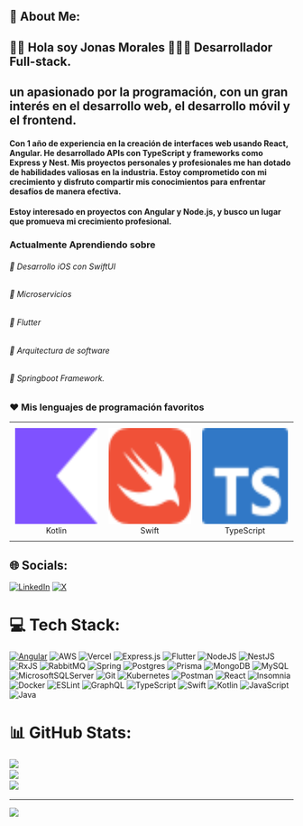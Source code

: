 ## 💫 About Me: 
## 👋🏻 Hola soy **Jonas Morales** 👨🏻‍💻 Desarrollador Full-stack. 
## un apasionado por la programación, con un gran interés en el desarrollo web, el desarrollo móvil y el frontend.

####  Con 1 año de experiencia en la creación de interfaces web usando React, Angular. He desarrollado APIs con TypeScript y frameworks como Express y Nest. Mis proyectos personales y profesionales me han dotado de habilidades valiosas en la industria. Estoy comprometido con mi crecimiento y disfruto compartir mis conocimientos para enfrentar desafíos de manera efectiva.
#### Estoy interesado en proyectos con Angular y Node.js, y busco un lugar que promueva mi crecimiento profesional.

### Actualmente Aprendiendo sobre
###### 🌱 Desarrollo iOS con SwiftUI
###### 🌱 Microservicios
###### 🌱 Flutter
###### 🌱 Arquitectura de software
###### 🌱 Springboot Framework.
  
### ❤️ Mis lenguajes de programación favoritos
<div align="center">
  <table style="border-collapse: collapse;">
  <td align="center" style="padding: 10px;">
        <img src="kotlin.svg" alt="Dart" width="170" height="170"><br>
        Kotlin
      </td>
       <td align="center" style="padding: 10px;">
        <img src="swift.svg" alt="Swift" width="170" height="170"><br>
        Swift
      </td>
      <td align="center" style="padding: 10px;">
        <img src="typescript.svg" alt="Swift" width="170" height="170"><br>
        TypeScript
      </td>
  </table>
</div>

## 🌐 Socials:
[![LinkedIn](https://img.shields.io/badge/LinkedIn-%230077B5.svg?logo=linkedin&logoColor=white)](https://linkedin.com/in/jonas-morales-fullstack-dev) [![X](https://img.shields.io/badge/X-black.svg?logo=X&logoColor=white)](https://x.com/JonsMorales5) 

# 💻 Tech Stack:
[![Angular](https://img.shields.io/badge/angular-%23DD0031.svg?style=for-the-badge&logo=angular&logoColor=white)](https://angular.dev/)  ![AWS](https://img.shields.io/badge/AWS-%23FF9900.svg?style=for-the-badge&logo=amazon-aws&logoColor=white) ![Vercel](https://img.shields.io/badge/vercel-%23000000.svg?style=for-the-badge&logo=vercel&logoColor=white) ![Express.js](https://img.shields.io/badge/express.js-%23404d59.svg?style=for-the-badge&logo=express&logoColor=%2361DAFB) ![Flutter](https://img.shields.io/badge/Flutter-%2302569B.svg?style=for-the-badge&logo=Flutter&logoColor=white) ![NodeJS](https://img.shields.io/badge/node.js-6DA55F?style=for-the-badge&logo=node.js&logoColor=white) ![NestJS](https://img.shields.io/badge/nestjs-%23E0234E.svg?style=for-the-badge&logo=nestjs&logoColor=white) ![RxJS](https://img.shields.io/badge/rxjs-%23B7178C.svg?style=for-the-badge&logo=reactivex&logoColor=white) ![RabbitMQ](https://img.shields.io/badge/rabbitmq-FF6600?style=for-the-badge&logo=rabbitmq&logoColor=white) ![Spring](https://img.shields.io/badge/spring-%236DB33F.svg?style=for-the-badge&logo=spring&logoColor=white) ![Postgres](https://img.shields.io/badge/postgres-%23316192.svg?style=for-the-badge&logo=postgresql&logoColor=white) ![Prisma](https://img.shields.io/badge/Prisma-3982CE?style=for-the-badge&logo=Prisma&logoColor=white) ![MongoDB](https://img.shields.io/badge/MongoDB-%234ea94b.svg?style=for-the-badge&logo=mongodb&logoColor=white) ![MySQL](https://img.shields.io/badge/mysql-4479A1.svg?style=for-the-badge&logo=mysql&logoColor=white) ![MicrosoftSQLServer](https://img.shields.io/badge/Microsoft%20SQL%20Server-CC2927?style=for-the-badge&logo=microsoft%20sql%20server&logoColor=white) ![Git](https://img.shields.io/badge/git-%23F05033.svg?style=for-the-badge&logo=git&logoColor=white) ![Kubernetes](https://img.shields.io/badge/kubernetes-%23326ce5.svg?style=for-the-badge&logo=kubernetes&logoColor=white) ![Postman](https://img.shields.io/badge/Postman-FF6C37?style=for-the-badge&logo=postman&logoColor=white) ![React](https://img.shields.io/badge/react-%2320232a.svg?style=for-the-badge&logo=react&logoColor=%2361DAFB) ![Insomnia](https://img.shields.io/badge/Insomnia-black?style=for-the-badge&logo=insomnia&logoColor=5849BE) ![Docker](https://img.shields.io/badge/docker-%230db7ed.svg?style=for-the-badge&logo=docker&logoColor=white) ![ESLint](https://img.shields.io/badge/ESLint-4B3263?style=for-the-badge&logo=eslint&logoColor=white) ![GraphQL](https://img.shields.io/badge/-GraphQL-E10098?style=for-the-badge&logo=graphql&logoColor=white) ![TypeScript](https://img.shields.io/badge/typescript-%23007ACC.svg?style=for-the-badge&logo=typescript&logoColor=white) ![Swift](https://img.shields.io/badge/swift-F54A2A?style=for-the-badge&logo=swift&logoColor=white) ![Kotlin](https://img.shields.io/badge/kotlin-%237F52FF.svg?style=for-the-badge&logo=kotlin&logoColor=white) ![JavaScript](https://img.shields.io/badge/javascript-%23323330.svg?style=for-the-badge&logo=javascript&logoColor=%23F7DF1E) ![Java](https://img.shields.io/badge/java-%23ED8B00.svg?style=for-the-badge&logo=openjdk&logoColor=white)
# 📊 GitHub Stats:
![](https://github-readme-stats.vercel.app/api?username=JosueMoDev&theme=aura&hide_border=true&include_all_commits=true&count_private=false)<br/>
![](https://github-readme-streak-stats.herokuapp.com/?user=JosueMoDev&theme=aura&hide_border=true)<br/>
![](https://github-readme-stats.vercel.app/api/top-langs/?username=JosueMoDev&theme=aura&hide_border=true&include_all_commits=true&count_private=false&layout=compact)

---
[![](https://visitcount.itsvg.in/api?id=JosueMoDev&icon=9&color=12)](https://visitcount.itsvg.in)

<!-- Proudly created with GPRM ( https://gprm.itsvg.in ) -->

